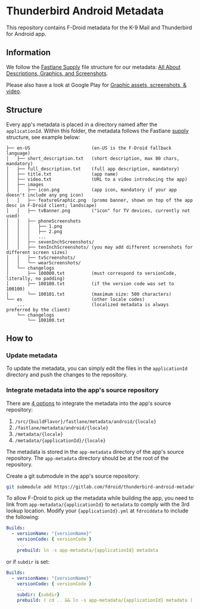 # Thunderbird Android Metadata

This repository contains F-Droid metadata for the K-9 Mail and Thunderbird for Android app.

## Information

We follow the [Fastlane Supply](https://docs.fastlane.tools/actions/supply/) file structure for our metadata: [All About Descriptions, Graphics, and Screenshots](https://f-droid.org/en/docs/All_About_Descriptions_Graphics_and_Screenshots/#in-the-apps-source-repository).

Please also have a look at Google Play for [Graphic assets, screenshots, & video](https://support.google.com/googleplay/android-developer/answer/9866151?hl=en&visit_id=638460088895328299-2981363794&rd=1).

## Structure

Every app's metadata is placed in a directory named after the `applicationId`. Within this folder, the metadata follows the Fastlane [supply](https://docs.fastlane.tools/actions/supply/) structure, see example below:

```
├── en-US                       (en-US is the F-Droid fallback language)
│   ├── short_description.txt   (short description, max 80 chars, mandatory)
│   ├── full_description.txt    (full app description, mandatory)
│   ├── title.txt               (app name)
│   ├── video.txt               (URL to a video introducing the app)
│   ├── images
│   │   ├── icon.png            (app icon, mandatory if your app doesn't include any png icon)
│   │   ├── featureGraphic.png  (promo banner, shown on top of the app desc in F-Droid client; landscape)
│   │   ├── tvBanner.png        ("icon" for TV devices, currently not used)
│   │   ├── phoneScreenshots
│   │   │   ├── 1.png
│   │   │   ├── 2.png
│   │   │   ...
│   │   ├── sevenInchScreenshots/
│   │   ├── tenInchScreenshots/ (you may add different screenshots for different screen sizes)
│   │   ├── tvScreenshots/
│   │   └── wearScreenshots/
│   └── changelogs
│       ├── 100000.txt          (must correspond to versionCode, literally, no padding)
│       ├── 100100.txt          (if the version code was set to 100100)
│       └── 100101.txt          (maximum size: 500 characters)
└── es                          (other locale codes)
    ...                         (localized metadata is always preferred by the client)
    └── changelogs
        └── 100100.txt
```

## How to

### Update metadata

To update the metadata, you can simply edit the files in the `applicationId` directory and push the changes to the repository.

### Integrate metadata into the app's source repository

There are [4 options](https://gitlab.com/fdroid/fdroidserver/-/blob/master/fdroidserver/update.py?ref_type=heads#L1031) to integrate the metadata into the app's source repository:

1. `/src/{buildFlavor}/fastlane/metadata/android/{locale}`
2. `/fastlane/metadata/android/{locale}`
3. `/metadata/{locale}`
4. `/metadata/{applicationId}/{locale}`

The metadata is stored in the `app-metadata` directory of the app's source repository. The `app-metadata` directory should be at the root of the repository.

Create a git submodule in the app's source repository:

```sh
git submodule add https://gitlab.com/fdroid/thunderbird-android-metadata.git app-metadata
```

To allow F-Droid to pick up the metadata while building the app, you need to link from `app-metadata/{applicationId}` to `metadata` to comply with the 3rd lookup location. Modify your `{applicationId}.yml` at `fdroiddata` to include the following:

```yaml
Builds:
  - versionName: "{versionName}"
    versionCode: { versionCode }
    ...
    prebuild: ln -s app-metadata/{applicationId} metadata
```

or if `subdir` is set:

```yaml
Builds:
  - versionName: "{versionName}"
    versionCode: { versionCode }
    ...
    subdir: {subdir}
    prebuild: ( cd .. && ln -s app-metadata/{applicationId} metadata )
```
